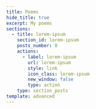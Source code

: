 ```yaml
---
title: Poems
hide_title: true
excerpt: My poems
sections:
  - title: lorem-ipsum
    section_id: lorem-ipsum
    posts_number: 0
    actions:
      - label: lorem-ipsum
        url: lorem-ipsum
        style: link
        icon_class: lorem-ipsum
        new_window: false
        type: action
    type: section_posts
template: advanced
---
```

